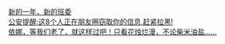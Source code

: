   
[新的一年，新的班委](http://www.dianyue.me/archives/732/xhnd5rl0mi97p270/)  
[公安提醒:这8个人正在朋友圈窃取你的信息,赶紧拉黑!](http://www.dianyue.me/archives/883/2tu90b1bq3weo2w1/)  
[依娜，等我们老了，就这样过吧！只看花烛烂漫，不论柴米油盐......](http://www.dianyue.me/archives/689/bmxraohoi29oxhns/)